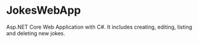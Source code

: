 # JokesWebApp
Asp.NET Core Web Application with C#. It includes creating, editing, listing and deleting new jokes.
